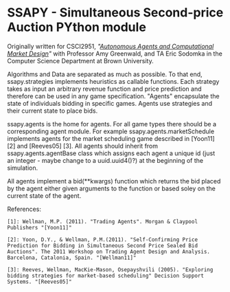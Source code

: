 SSAPY - Simultaneous Second-price Auction PYthon module
=======================================================

Originally written for CSCI2951, *"[Autonomous Agents and Computational Market Design](http://www.cs.brown.edu/courses/csci2951-c/)"*
with Professor Amy Greenwald, and TA Eric Sodomka in the Computer Science Department at Brown University.

Algorithms and Data are separated as much as possible. To that end, ssapy.strategies implements heuristics as callable functions.
Each strategy takes as input an arbitrary revenue function and price prediction and therefore can be used in any game specification.
"Agents" encapsulate the state of individuals bidding in specific games. Agents use strategies and their current state to place bids.

ssapy.agents is the home for agents. For all game types there should be a corresponding agent module. For example ssapy.agents.marketSchedule
implements agents for the market scheduling game described in [Yoon11] [2] and [Reeves05] [3]. All agents should inherit from ssapy.agents.agentBase class which assigns 
each agent a unique id (just an integer - maybe change to a uuid.uuid4()?) at the beginning of the simulation.

All agents implement a bid(**kwargs) function which returns the bid placed by the agent either given arguments to the function or based
soley on the current state of the agent.

References:

    [1]: Wellman, M.P. (2011). "Trading Agents". Morgan & Claypool Publishers "[Yoon11]"

    [2]: Yoon, D.Y., & Wellman, P.M.(2011). "Self-Confirming Price Prediction for Bidding in Simultaneous Second Price Sealed Bid Auctions". The 2011 Workshop on Trading Agent Design and Analysis. Barcelona, Catalonia, Spain. "[Wellman11]"

    [3]: Reeves, Wellman, MacKie-Mason, Osepayshvili (2005). "Exploring bidding strategies for market-based scheduling" Decision Support Systems. "[Reeves05]"